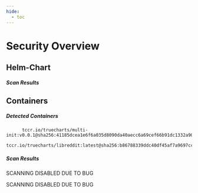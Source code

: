 ```yaml
---
hide:
  - toc
---
```


# Security Overview

<link href="https://truecharts.org/_static/trivy.css" type="text/css" rel="stylesheet" />

## Helm-Chart

##### Scan Results


## Containers

##### Detected Containers

          tccr.io/truecharts/multi-init:v0.0.1@sha256:41185dcea1e6f6a035d8090da40aecc6a69cef66b91dc1332a90c9d22861d367
          tccr.io/truecharts/libreddit:latest@sha256:b86788339ddc40df45af7a9697cce00dd0695056e9c33564c56a4235a3126944

##### Scan Results

SCANNING DISABLED DUE TO BUG

SCANNING DISABLED DUE TO BUG
